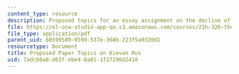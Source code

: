 ```yaml
---
content_type: resource
description: Proposed topics for an essay assignment on the decline of Kievan Rus.
file: https://ol-ocw-studio-app-qa.s3.amazonaws.com/courses/21h-326-the-making-of-russia-in-the-worlds-of-byzantium-mongolia-and-europe-spring-1998/7adc66a8d63febe48a011f27290d2410_asgmt3.pdf
file_type: application/pdf
parent_uid: 60599589-0599-537e-368b-223f5a9320d1
resourcetype: Document
title: Proposed Paper Topics on Kievan Rus
uid: 7adc66a8-d63f-ebe4-8a01-1f27290d2410
---
```


